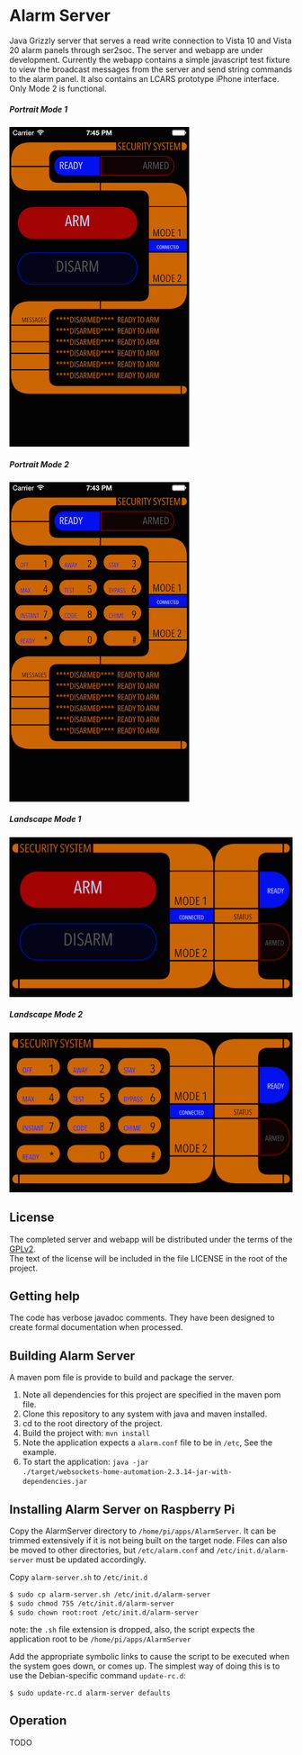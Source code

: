 Alarm Server
============

Java Grizzly server that serves a read write connection to Vista 10 and Vista 20 alarm panels through ser2soc. The server and webapp are under development. Currently the webapp contains a simple javascript test fixture to view the broadcast messages from the server and send string commands to the alarm panel. It also contains an LCARS prototype iPhone interface. Only Mode 2 is functional.

##### Portrait Mode 1

![Panel screenshot portrait mode1](https://github.com/agent-P/AlarmServer/raw/master/docs/ScreenShotPortraitMode1.png)

##### Portrait Mode 2

![Panel screenshot portrait mode1](https://github.com/agent-P/AlarmServer/raw/master/docs/ScreenShotPortraitMode2.png)

##### Landscape Mode 1

![Panel screenshot portrait mode1](https://github.com/agent-P/AlarmServer/raw/master/docs/ScreenShotLandscapeMode1.png)

##### Landscape Mode 2

![Panel screenshot portrait mode1](https://github.com/agent-P/AlarmServer/raw/master/docs/ScreenShotLandscapeMode2.png)


License
-------

The completed server and webapp will be distributed under the terms of the [GPLv2](http://www.gnu.org/licenses/gpl-2.0.html).<br/>
The text of the license will be included in the file LICENSE in the root of the project.


Getting help
------------

The code has verbose javadoc comments. They have been designed to create formal documentation when processed.

Building Alarm Server
---------------------

A maven pom file is provide to build and package the server.

1. Note all dependencies for this project are specified in the maven pom file.
2. Clone this repository to any system with java and maven installed.<br/>
3. cd to the root directory of the project.<br/>
4. Build the project with: <code>mvn install</code>
5. Note the application expects a <code>alarm.conf</code> file to be in <code>/etc</code>, See the example.
5. To start the application: <code>java -jar ./target/websockets-home-automation-2.3.14-jar-with-dependencies.jar</code>


Installing Alarm Server on Raspberry Pi
---------------------------------------

Copy the AlarmServer directory to <code>/home/pi/apps/AlarmServer</code>. It can be trimmed extensively if it is not being built on the target node. Files can also be moved to other directories, but <code>/etc/alarm.conf</code> and <code>/etc/init.d/alarm-server</code> must be updated accordingly.<br/>

Copy <code>alarm-server.sh</code> to <code>/etc/init.d</code><br/>
```
$ sudo cp alarm-server.sh /etc/init.d/alarm-server
$ sudo chmod 755 /etc/init.d/alarm-server
$ sudo chown root:root /etc/init.d/alarm-server
```
note: the <code>.sh</code> file extension is dropped, also, the script expects the application root to be <code>/home/pi/apps/AlarmServer</code><br/>

Add the appropriate symbolic links to cause the script to be executed when the system goes down, or comes up. The simplest way of doing this is to use the Debian-specific command <code>update-rc.d</code>:<br/>
```
$ sudo update-rc.d alarm-server defaults
```

Operation
---------

TODO
